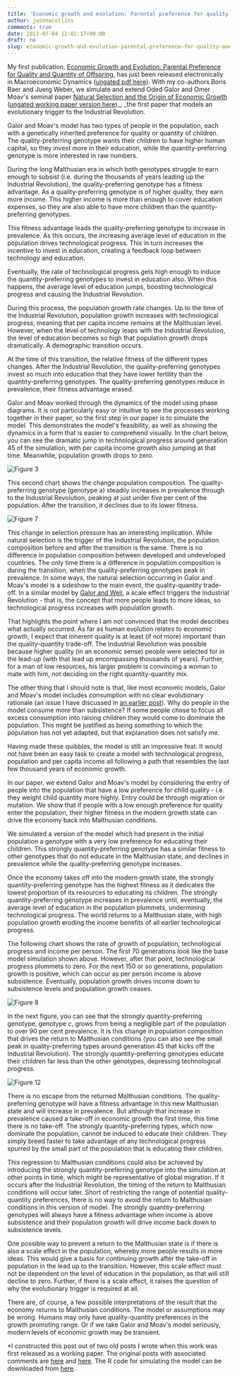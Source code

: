 ```yaml
---
title: 'Economic growth and evolution: Parental preference for quality and quantity of offspring'
author: jasonacollins
comments: true
date: 2013-07-04 12:02:17+00:00
draft: no
slug: economic-growth-and-evolution-parental-preference-for-quality-and-quantity-of-offspring
---
```


My first publication, [Economic Growth and Evolution: Parental Preference for Quality and Quantity of Offspring](http://doi.org/10.1017/S1365100513000163), has just been released electronically in Macroeconomic Dynamics ([ungated pdf here](/pdf/collins-baer-weber-2013-economic-growth-and-evolution-parental-preference-for-quality-and-quantity-of-offspring.pdf)). With my co-authors Boris Baer and Juerg Weber, we simulate and extend Oded Galor and Omer Moav's seminal paper [Natural Selection and the Origin of Economic Growth](http://qje.oxfordjournals.org/content/117/4/1133.short) ([ungated working paper version here](http://papers.ssrn.com/sol3/papers.cfm?abstract_id=246300))_, _the first paper that models an evolutionary trigger to the Industrial Revolution.

Galor and Moav's model has two types of people in the population, each with a genetically inherited preference for quality or quantity of children. The quality-preferring genotype wants their children to have higher human capital, so they invest more in their education, while the quantity-preferring genotype is more interested in raw numbers.

During the long Malthusian era in which both genotypes struggle to earn enough to subsist (i.e. during the thousands of years leading up the Industrial Revolution), the quality-preferring genotype has a fitness advantage. As a quality-preferring genotype is of higher quality, they earn more income. This higher income is more than enough to cover education expenses, so they are also able to have more children than the quantity-preferring genotypes.

This fitness advantage leads the quality-preferring genotype to increase in prevalence. As this occurs, the increasing average level of education in the population drives technological progress. This in turn increases the incentive to invest in education, creating a feedback loop between technology and education.

Eventually, the rate of technological progress gets high enough to induce the quantity-preferring genotypes to invest in education also. When this happens, the average level of education jumps, boosting technological progress and causing the Industrial Revolution.

During this process, the population growth rate changes. Up to the time of the Industrial Revolution, population growth increases with technological progress, meaning that per capita income remains at the Malthusian level. However, when the level of technology leaps with the Industrial Revolution, the level of education becomes so high that population growth drops dramatically. A demographic transition occurs.

At the time of this transition, the relative fitness of the different types changes. After the Industrial Revolution, the quality-preferring genotypes invest so much into education that they have lower fertility than the quantity-preferring genotypes. The quality-preferring genotypes reduce in prevalence, their fitness advantage erased.

Galor and Moav worked through the dynamics of the model using phase diagrams. It is not particularly easy or intuitive to see the processes working together in their paper, so the first step in our paper is to simulate the model. This demonstrates the model's feasibility, as well as showing the dynamics in a form that is easier to comprehend visually. In the chart below, you can see the dramatic jump in technological progress around generation 45 of the simulation, with per capita income growth also jumping at that time. Meanwhile, population growth drops to zero.

![Figure 3](/img/2013-07-04-economic-growth-and-evolution-parental-preference-for-quality-and-quantity-of-offspring/figure-3.jpg)

This second chart shows the change population composition. The quality-preferring genotype (genotype a) steadily increases in prevalence through to the Industrial Revolution, peaking at just under five per cent of the population. After the transition, it declines due to its lower fitness.

![Figure 7](/img/2013-07-04-economic-growth-and-evolution-parental-preference-for-quality-and-quantity-of-offspring/figure-7.jpg)

This change in selection pressure has an interesting implication. While natural selection is the trigger of the Industrial Revolution, the population composition before and after the transition is the same. There is no difference in population composition between developed and undeveloped countries. The only time there is a difference in population composition is during the transition, when the quality-preferring genotypes peak in prevalence. In some ways, the natural selection occurring in Galor and Moav's model is a sideshow to the main event, the quality-quantity trade-off. In a similar model by [Galor and Weil](http://www.jstor.org/stable/117309), a scale effect triggers the Industrial Revolution - that is, the concept that more people leads to more ideas, so technological progress increases with population growth.

That highlights the point where I am not convinced that the model describes what actually occurred. As far as human evolution relates to economic growth, I expect that inherent quality is at least (if not more) important than the quality-quantity trade-off. The Industrial Revolution was possible because higher quality (in an economic sense) people were selected for in the lead-up (with that lead up encompassing thousands of years). Further, for a man of low resources, his larger problem is convincing a woman to mate with him, not deciding on the right quantity-quantity mix.

The other thing that I should note is that, like most economic models, Galor and Moav's model includes consumption with no clear evolutionary rationale (an issue I have discussed in [an earlier post](../2011/04/consumption-and-fitness/)). Why do people in the model consume more than subsistence? If some people chose to focus all excess consumption into raising children they would come to dominate the population. This might be justified as being something to which the population has not yet adapted, but that explanation does not satisfy me.

Having made these quibbles, the model is still an impressive feat. It would not have been an easy task to create a model with technological progress, population and per capita income all following a path that resembles the last few thousand years of economic growth.

In our paper, we extend Galor and Moav's model by considering the entry of people into the population that have a low preference for child quality - i.e. they weight child quantity more highly. Entry could be through migration or mutation. We show that if people with a low enough preference for quality enter the population, their higher fitness in the modern growth state can drive the economy back into Malthusian conditions.

We simulated a version of the model which had present in the initial population a genotype with a very low preference for educating their children. This strongly quantity-preferring genotype has a similar fitness to other genotypes that do not educate in the Malthusian state, and declines in prevalence while the quality-preferring genotype increases.

Once the economy takes off into the modern growth state, the strongly quantity-preferring genotype has the highest fitness as it dedicates the lowest proportion of its resources to educating its children. The strongly quantity-preferring genotype increases in prevalence until, eventually, the average level of education in the population plummets, undermining technological progress. The world returns to a Malthusian state, with high population growth eroding the income benefits of all earlier technological progress.

The following chart shows the rate of growth of population, technological progress and income per person. The first 70 generations look like the base model simulation shown above. However, after that point, technological progress plummets to zero. For the next 150 or so generations, population growth is positive, which can occur as per person income is above subsistence. Eventually, population growth drives income down to subsistence levels and population growth ceases.

![Figure 8](/img/2013-07-04-economic-growth-and-evolution-parental-preference-for-quality-and-quantity-of-offspring/figure-8.jpg)

In the next figure, you can see that the strongly quantity-preferring genotype, genotype _c_, grows from being a negligible part of the population to over 90 per cent prevalence. It is this change in population composition that drives the return to Malthusian conditions (you can also see the small peak in quality-preferring types around generation 45 that kicks off the Industrial Revolution). The strongly quantity-preferring genotypes educate their children far less than the other genotypes, depressing technological progress.

![Figure 12](/img/2013-07-04-economic-growth-and-evolution-parental-preference-for-quality-and-quantity-of-offspring/figure-12.jpg)

There is no escape from the returned Malthusian conditions. The quality-preferring genotype will have a fitness advantage in this new Malthusian state and will increase in prevalence. But although that increase in prevalence caused a take-off in economic growth the first time, this time there is no take-off. The strongly quantity-preferring types, which now dominate the population, cannot be induced to educate their children. They simply breed faster to take advantage of any technological progress spurred by the small part of the population that is educating their children.

This regression to Malthusian conditions could also be achieved by introducing the strongly quantity-preferring genotype into the simulation at other points in time, which might be representative of global migration. If it occurs after the Industrial Revolution, the timing of the return to Malthusian conditions will occur later. Short of restricting the range of potential quality-quantity preferences, there is no way to avoid the return to Malthusian conditions in this version of model. The strongly quantity-preferring genotypes will always have a fitness advantage when income is above subsistence and their population growth will drive income back down to subsistence levels.

One possible way to prevent a return to the Malthusian state is if there is also a scale effect in the population, whereby more people results in more ideas. This would give a basis for continuing growth after the take-off in population in the lead up to the transition. However, this scale effect must not be dependent on the level of education in the population, as that will still decline to zero. Further, if there is a scale effect, it raises the question of why the evolutionary trigger is required at all.

There are, of course, a few possible interpretations of the result that the economy returns to Malthusian conditions. The model or assumptions may be wrong. Humans may only have quality-quantity preferences in the growth promoting range. Or if we take Galor and Moav's model seriously, modern levels of economic growth may be transient.

*I constructed this post out of two old posts I wrote when this work was first released as a working paper. The original posts with associated comments are [here](https://www.jasoncollins.blog/natural-selection-and-the-collapse-of-economic-growth/) and [here](https://www.jasoncollins.blog/natural-selection-and-the-collapse-of-economic-growth/). The R code for simulating the model can be downloaded from [here](https://github.com/jasonacollins/quantity_and_quality).
